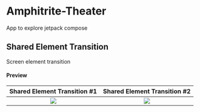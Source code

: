 # Amphitrite-Theater

App to explore jetpack compose 

## Shared Element Transition
    
   Screen element transition
   
#### Preview


|    Shared Element Transition #1     |    Shared Element Transition #2     |
|:-----------------------------------:|:-----------------------------------:|
| <img src="images/amphitrite_1.jpg"> | <img src="images/amphitrite_2.jpg"> |
